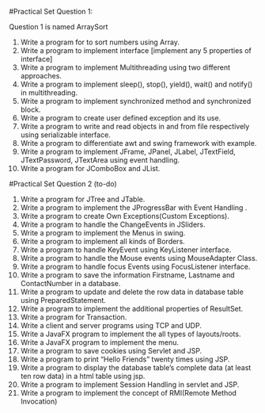 #Practical Set Question 1:

Question 1 is named ArraySort

1. Write a program for to sort numbers using Array.
2. Write a program to implement interface [implement any 5 properties of interface]
3. Write a program to implement Multithreading using two different approaches.
4. Write a program to implement sleep(), stop(), yield(), wait() and notify() in multithreading.
5. Write a program to implement synchronized method and synchronized block.
6. Write a program to create user defined exception and its use.
7. Write a program to write and read objects in and from file respectively using serializable
interface.
8. Write a program to differentiate awt and swing framework with example.
9. Write a program to implement JFrame, JPanel, JLabel, JTextField, JTextPassword, JTextArea
using event handling.
10. Write a program for JComboBox and JList.

#Practical Set Question 2
(to-do)

1. Write a program for JTree and JTable.
2. Write a program to implement the JProgressBar with Event Handling .
3. Write a program to create Own Exceptions(Custom Exceptions).
4. Write a program to handle the ChangeEvents in JSliders.
5. Write a program to implement the Menus in swing.
6. Write a program to implement all kinds of Borders.
7. Write a program to handle KeyEvent using KeyListener interface.
8. Write a program to handle the Mouse events using MouseAdapter Class.
9. Write a program to handle focus Events using FocusListener interface.
10. Write a program to save the information Firstname, Lastname and ContactNumber in a
database.
11. Write a program to update and delete the row data in database table using PreparedStatement.
12. Write a program to implement the additional properties of ResultSet.
13. Write a program for Transaction.
14. Write a client and server programs using TCP and UDP.
15. Write a JavaFX program to implement the all types of layouts/roots.
16. Write a JavaFX program to implement the menu.
17. Write a program to save cookies using Servlet and JSP.
18. Write a program to print “Hello Friends” twenty times using JSP.
19. Write a program to display the database table’s complete data (at least ten row data) in a html
table using jsp.
20. Write a program to implement Session Handling in servlet and JSP.
21. Write a program to implement the concept of RMI(Remote Method Invocation)